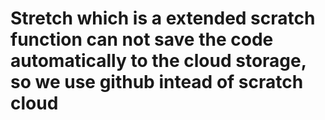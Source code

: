 # Stretch which is a extended scratch function can not save the code automatically to the cloud storage, so we use github intead of scratch cloud
